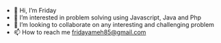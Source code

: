 - 👋 Hi, I’m Friday
- 👀 I’m interested in problem solving using Javascript, Java and Php
- 💞️ I’m looking to collaborate on any interesting and challenging problem
- 📫 How to reach me fridayameh85@gmail.com

<!---
fadonic/fadonic is a ✨ special ✨ repository because its `README.md` (this file) appears on your GitHub profile.
You can click the Preview link to take a look at your changes.
--->
